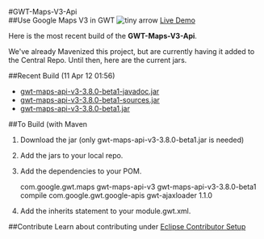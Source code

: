 #GWT-Maps-V3-Api   
##Use Google Maps V3 in GWT  ![tiny arrow](http://www.lirmm.fr/bib-icons/Stanford/arrow.small.rightT.gif "tiny arrow")  [Live Demo](http://gonevertical-apis.appspot.com/)

Here is the most recent build of the **GWT-Maps-V3-Api**.

We've already Mavenized this project, but are currently having it added to the Central Repo. Until then, here are the current jars.

##Recent Build (11 Apr 12 01:56)

- [gwt-maps-api-v3-3.8.0-beta1-javadoc.jar](http://www.lustforge.com/GWT/gwt-maps-api-v3-3.8.0-beta1-SNAPSHOT-javadoc.jar)
- [gwt-maps-api-v3-3.8.0-beta1-sources.jar](http://www.lustforge.com/GWT/gwt-maps-api-v3-3.8.0-beta1-SNAPSHOT-sources.jar)
- [gwt-maps-api-v3-3.8.0-beta1.jar](http://www.lustforge.com/GWT/gwt-maps-api-v3-3.8.0-beta1-SNAPSHOT.jar)


##To Build (with Maven

1. Download the jar (only gwt-maps-api-v3-3.8.0-beta1.jar is needed)
2. Add the jars to your local repo.
3. Add the dependencies to your POM.

	<!-- GWT Maps API V3 -->
	<dependency>
		<groupId>com.google.gwt.maps</groupId>
		<artifactId>gwt-maps-api-v3</artifactId>
		<version>gwt-maps-api-v3-3.8.0-beta1</version>
		<scope>compile</scope>
	</dependency>

	<!-- Other Google -->
	<dependency>
		<groupId>com.google.gwt.google-apis</groupId>
		<artifactId>gwt-ajaxloader</artifactId>
		<version>1.1.0</version>
	</dependency>
4. Add the inherits statement to your module.gwt.xml.

	<inherits name='com.google.gwt.maps.Apis_Google_Maps' />


##Contribute
Learn about contributing under [Eclipse Contributor Setup](https://github.com/branflake2267/GWT-Maps-V3-Api/wiki/Eclipse-Contributor-Setup)